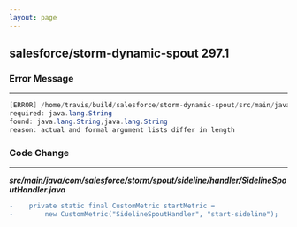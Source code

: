 ```yaml
---
layout: page
---
```

## salesforce/storm-dynamic-spout 297.1

### Error Message

---------------------

```java
[ERROR] /home/travis/build/salesforce/storm-dynamic-spout/src/main/java/com/salesforce/storm/spout/sideline/handler/SidelineSpoutHandler.java:[75,9] constructor CustomMetric in class com.salesforce.storm.spout.dynamic.metrics.CustomMetric cannot be applied to given types; 
required: java.lang.String 
found: java.lang.String,java.lang.String 
reason: actual and formal argument lists differ in length 
```

### Code Change

---------------------

***src/main/java/com/salesforce/storm/spout/sideline/handler/SidelineSpoutHandler.java***

```diff
-    private static final CustomMetric startMetric =
-        new CustomMetric("SidelineSpoutHandler", "start-sideline");
```